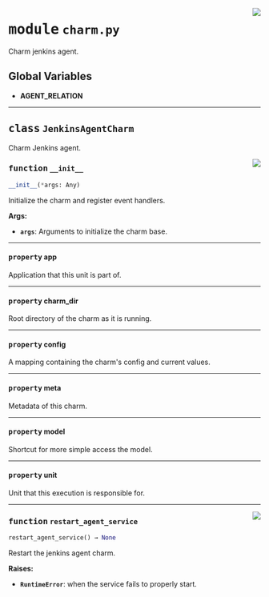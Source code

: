 <!-- markdownlint-disable -->

<a href="../src/charm.py#L0"><img align="right" style="float:right;" src="https://img.shields.io/badge/-source-cccccc?style=flat-square"></a>

# <kbd>module</kbd> `charm.py`
Charm jenkins agent.

**Global Variables**
---------------
- **AGENT_RELATION**


---

## <kbd>class</kbd> `JenkinsAgentCharm`
Charm Jenkins agent.

<a href="../src/charm.py#L25"><img align="right" style="float:right;" src="https://img.shields.io/badge/-source-cccccc?style=flat-square"></a>

### <kbd>function</kbd> `__init__`

```python
__init__(*args: Any)
```

Initialize the charm and register event handlers.



**Args:**

 - <b>`args`</b>:  Arguments to initialize the charm base.


---

#### <kbd>property</kbd> app

Application that this unit is part of.

---

#### <kbd>property</kbd> charm_dir

Root directory of the charm as it is running.

---

#### <kbd>property</kbd> config

A mapping containing the charm's config and current values.

---

#### <kbd>property</kbd> meta

Metadata of this charm.

---

#### <kbd>property</kbd> model

Shortcut for more simple access the model.

---

#### <kbd>property</kbd> unit

Unit that this execution is responsible for.



---

<a href="../src/charm.py#L73"><img align="right" style="float:right;" src="https://img.shields.io/badge/-source-cccccc?style=flat-square"></a>

### <kbd>function</kbd> `restart_agent_service`

```python
restart_agent_service() → None
```

Restart the jenkins agent charm.



**Raises:**

 - <b>`RuntimeError`</b>:  when the service fails to properly start.
